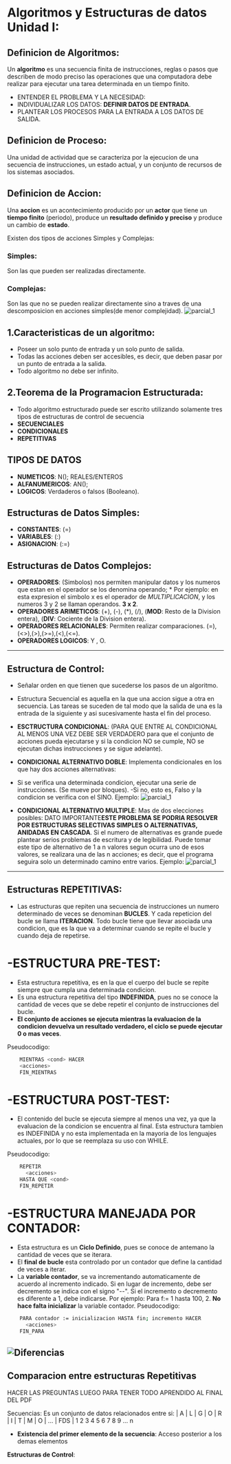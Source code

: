 # Algoritmos y Estructuras de datos Unidad I:
## Definicion de Algoritmos: 
  Un **algoritmo** es una secuencia finita de instrucciones, reglas o pasos que describen de modo preciso las operaciones que una computadora debe realizar para ejecutar una tarea determinada en un tiempo finito.

- ENTENDER EL PROBLEMA Y LA NECESIDAD: 
- INDIVIDUALIZAR LOS DATOS: **DEFINIR DATOS DE ENTRADA**.
- PLANTEAR LOS PROCESOS PARA LA ENTRADA A LOS DATOS DE SALIDA.

## Definicion de Proceso:
  Una unidad de actividad que se caracteriza por la ejecucion de una secuencia de instrucciones, un estado actual, y un conjunto de recursos de los sistemas asociados.

## Definicion de Accion:
  Una **accion** es un acontecimiento producido por un **actor** que tiene un **tiempo finito** (periodo), produce un **resultado definido y preciso** y produce un cambio de **estado**.

  Existen dos tipos de acciones Simples y Complejas:
  ### Simples:
  Son las que pueden ser realizadas directamente.
  


  ### Complejas:
  Son las que no se pueden realizar directamente sino a traves de una descomposicion en acciones simples(de menor complejidad).
![parcial_1](/Algoritmo/TreePseudocode/TAED_Todo/Img/EstructuradeAccionesSimplesyComplejas.png)



## 1.Caracteristicas de un algoritmo:
- Poseer un solo punto de entrada y un solo punto de salida.
- Todas las acciones deben ser accesibles, es decir, que deben pasar por un punto de entrada a la salida. 
- Todo algoritmo no debe ser infinito.

## 2.Teorema de la Programacion Estructurada:
- Todo algoritmo estructurado puede ser escrito utilizando solamente tres tipos de estructuras de control de secuencia
- **SECUENCIALES**
- **CONDICIONALES**
- **REPETITIVAS**

## TIPOS DE DATOS
- **NUMETICOS**:
  N();
  REALES/ENTEROS
- **ALFANUMERICOS**:
  AN();
- **LOGICOS**:
  Verdaderos o falsos (Booleano).

## Estructuras de Datos Simples:
- **CONSTANTES**: (=)
- **VARIABLES**: (:)
- **ASIGNACION**: (:=)
## Estructuras de Datos Complejos:
- **OPERADORES**: (Simbolos) nos permiten manipular datos y los numeros que estan en el operador se los denomina operando; * Por ejemplo: en esta expresion el simbolo x es el operador de *MULTIPLICACION*, y los numeros 3 y 2 se llaman operandos. **3 x 2**.
- **OPERADORES ARIMETICOS**: (+), (-), (*), (/), (**MOD**: Resto de la Division entera), (**DIV**: Cociente de la Division entera). 
- **OPERADORES RELACIONALES**: Permiten realizar comparaciones. (=),(<>),(>),(>=),(<),(<=).
- **OPERADORES LOGICOS**: Y , O.
---
## Estructura de Control:
- Señalar orden en que tienen que sucederse los pasos de un algoritmo.
- Estructura Secuencial es aquella en la que una accion sigue a otra en secuencia. Las tareas se suceden de tal modo que la salida de una es la entrada de la siguiente y asi sucesivamente hasta el fin del proceso.

- **ESCTRUCTURA CONDICIONAL**: (PARA QUE ENTRE AL CONDICIONAL AL MENOS UNA VEZ DEBE SER VERDADERO para que el conjunto de acciones pueda ejecutarse y si la condicion NO se cumple, NO se ejecutan dichas instrucciones y se sigue adelante).
- **CONDICIONAL ALTERNATIVO DOBLE**:
Implementa condicionales en los que hay dos acciones alternativas:
- Si se verifica una determinada condicion, ejecutar una serie de instrucciones. (Se mueve por bloques).
-Si no, esto es, Falso y la condicion se verifica con el SINO.
Ejemplo:
![parcial_1](/Algoritmo/TreePseudocode/TAED_Todo/Img/Condicional_Doble.png)
- **CONDICIONAL ALTERNATIVO MULTIPLE**:
Mas de dos elecciones posibles: DATO IMPORTANTE**ESTE PROBLEMA SE PODRIA RESOLVER POR ESTRUCTURAS SELECTIVAS SIMPLES O ALTERNATIVAS, ANIDADAS EN CASCADA**.
Si el numero de alternativas es grande puede plantear serios problemas de escritura y de legibilidad. Puede tomar este tipo de alternativo de 1 a n valores segun ocurra uno de esos valores, se realizara una de las n acciones; es decir, que el programa seguira solo un determinado camino entre varios.
Ejemplo:
![parcial_1](/Algoritmo/TreePseudocode/TAED_Todo/Img/Alternativas_Multiples.png)

---

## Estructuras REPETITIVAS:
- Las estructuras que repiten una secuencia de instrucciones un numero determinado de veces se denominan **BUCLES**. Y cada repeticion del bucle se llama **ITERACION**.
Todo bucle tiene que llevar asociada una condicion, que es la que va a determinar cuando se repite el bucle y cuando deja de repetirse.

# -**ESTRUCTURA PRE-TEST**:
- Esta estructura repetitiva, es en la que el cuerpo del bucle se repite siempre que cumpla una determinada condicion.
- Es una estructura repetitiva del tipo **INDEFINIDA**, pues no se conoce la cantidad de veces que se debe repetir el conjunto de instrucciones del bucle.
- **El conjunto de acciones se ejecuta mientras la evaluacion de la condicion devuelva un resultado verdadero, el ciclo se puede ejecutar 0 o mas veces**.

Pseudocodigo:
``` bash
    MIENTRAS <cond> HACER
    <acciones>
    FIN_MIENTRAS
```
# -**ESTRUCTURA POST-TEST**:
- El contenido del bucle se ejecuta siempre al menos una vez, ya que la evaluacion de la condicion se encuentra al final. Esta estructura tambien es INDEFINIDA y no esta implementada en la mayoria de los lenguajes actuales, por lo que se reemplaza su uso con WHILE.

Pseudocodigo:
``` bash
    REPETIR
      <acciones>
    HASTA QUE <cond>
    FIN_REPETIR
```

# -**ESTRUCTURA MANEJADA POR CONTADOR**:
- Esta estructura es un **Ciclo Definido**, pues se conoce de antemano la cantidad de veces que se iterara.
- El **final de bucle** esta controlado por un contador que define la cantidad de veces a iterar.
- La **variable contador**, se va incrementando automaticamente de acuerdo al incremento indicado. Si en lugar de incremento, debe ser decremento se indica con el signo "--". Si el incremento o decremento es diferente a 1, debe indicarse. Por ejemplo: Para f:= 1 hasta 100, 2. **No hace falta inicializar** la variable contador.
Pseudocodigo:
```bash
    PARA contador := inicializacion HASTA fin; incremento HACER
      <acciones>
    FIN_PARA
```
![Diferencias](/Algoritmo/TreePseudocode/TAED_Todo/Img/ComparacionEntreBucles.png)
--- 

## Comparacion entre estructuras Repetitivas





HACER LAS PREGUNTAS LUEGO PARA TENER TODO APRENDIDO AL FINAL DEL PDF










Secuencias: Es un conjunto de datos relacionados entre si:
| A | L | G | O | R | I | T | M | O | ... | FDS |
  1   2   3   4   5   6   7   8   9   ...    n


- **Existencia del primer elemento de la secuencia**: Acceso posterior a los demas elementos
















**Estructuras de Control**:













































